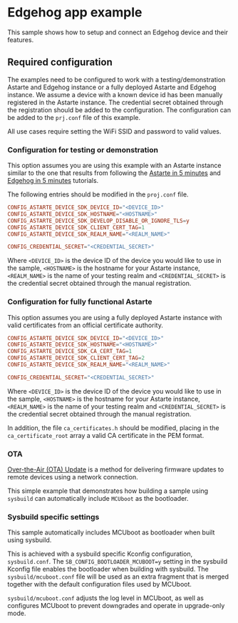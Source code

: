 <!--
Copyright 2024 SECO Mind Srl

SPDX-License-Identifier: Apache-2.0
-->

# Edgehog app example

This sample shows how to setup and connect an Edgehog device and their features.

## Required configuration

The examples need to be configured to work with a testing/demonstration Astarte and Edgehog instance or
a fully deployed Astarte and Edgehog instance.
We assume a device with a known device id has been manually registered in the Astarte instance.
The credential secret obtained through the registration should be added to the configuration.
The configuration can be added to the `prj.conf` file of this example.

All use cases require setting the WiFi SSID and password to valid values.

### Configuration for testing or demonstration

This option assumes you are using this example with an Astarte instance similar to the
one that results from following the
[Astarte in 5 minutes](https://docs.astarte-platform.org/astarte/latest/010-astarte_in_5_minutes.html)
and [Edgehog in 5 minutes](https://docs.edgehog.io/snapshot/edgehog_in_5_minutes.html)
tutorials.

The following entries should be modified in the `proj.conf` file.
```conf
CONFIG_ASTARTE_DEVICE_SDK_DEVICE_ID="<DEVICE_ID>"
CONFIG_ASTARTE_DEVICE_SDK_HOSTNAME="<HOSTNAME>"
CONFIG_ASTARTE_DEVICE_SDK_DEVELOP_DISABLE_OR_IGNORE_TLS=y
CONFIG_ASTARTE_DEVICE_SDK_CLIENT_CERT_TAG=1
CONFIG_ASTARTE_DEVICE_SDK_REALM_NAME="<REALM_NAME>"

CONFIG_CREDENTIAL_SECRET="<CREDENTIAL_SECRET>"
```
Where `<DEVICE_ID>` is the device ID of the device you would like to use in the sample, `<HOSTNAME>`
is the hostname for your Astarte instance, `<REALM_NAME>` is the name of your testing realm and
`<CREDENTIAL_SECRET>` is the credential secret obtained through the manual registration.

### Configuration for fully functional Astarte

This option assumes you are using a fully deployed Astarte instance with valid certificates from
an official certificate authority.

```conf
CONFIG_ASTARTE_DEVICE_SDK_DEVICE_ID="<DEVICE_ID>"
CONFIG_ASTARTE_DEVICE_SDK_HOSTNAME="<HOSTNAME>"
CONFIG_ASTARTE_DEVICE_SDK_CA_CERT_TAG=1
CONFIG_ASTARTE_DEVICE_SDK_CLIENT_CERT_TAG=2
CONFIG_ASTARTE_DEVICE_SDK_REALM_NAME="<REALM_NAME>"

CONFIG_CREDENTIAL_SECRET="<CREDENTIAL_SECRET>"
```
Where `<DEVICE_ID>` is the device ID of the device you would like to use in the sample, `<HOSTNAME>`
is the hostname for your Astarte instance, `<REALM_NAME>` is the name of your testing realm and
`<CREDENTIAL_SECRET>` is the credential secret obtained through the manual registration.

In addition, the file `ca_certificates.h` should be modified, placing in the `ca_certificate_root`
array a valid CA certificate in the PEM format.

### OTA
[Over-the-Air (OTA) Update](../../doc/ota.md) is a method for delivering firmware updates to remote devices using a network connection.

This simple example that demonstrates how building a sample using `sysbuild` can automatically include `MCUboot` as the bootloader.

### Sysbuild specific settings
This sample automatically includes MCUboot as bootloader when built using sysbuild.

This is achieved with a sysbuild specific Kconfig configuration, `sysbuild.conf`.
The `SB_CONFIG_BOOTLOADER_MCUBOOT=y` setting in the sysbuild Kconfig file enables the bootloader when building with sysbuild.
The `sysbuild/mcuboot.conf` file will be used as an extra fragment that is merged together with the default configuration files used by MCUboot.

`sysbuild/mcuboot.conf` adjusts the log level in MCUboot, as well as configures MCUboot to prevent downgrades and operate in upgrade-only mode.

